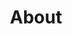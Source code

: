 ---
title: "About"
layout: "about"
draft: false

# who_we_are
# who_we_are:
#   enable: true
#   subtitle: "Who We Are"
#   title: "Hello, We're Andromeda Here for your Help"
#   description: "Your online Health & Fitness companion that offers free assistance on its Facebook Group and provides quality paid guided personal training packages by and through website. We are the first ever, online manifesto in Bangladesh to make place you will select when you think of getting fit"

#   image: "images/about/01.jpg"

# what_we_do
what_we_do:
  enable: true
  subtitle: "Our Techniques"
  title: "How We Do Due Diligence"
  block:
  - title: "Experimental Setting"
    content: "We analyse the experimental setting in which the AI technology was evaluated. This is a critical part of AI due diligence as evaluating a model in an improper setting can yield great performance when in reality little of utility has been learnt by the AI model. At Maat we have selected four key attributes which we investigate: Evaluation Procedure, Statistical Significance, Measured and Unmeasured Confounding. For each facet we have a set of experiments and procedures."

  - title: "AI Model"
    content: "AI is extremely flexible terminology. We delve into the algorithm and determine exactly how good the proposed system is. We assess how state of the art the algorithm is, the degree of innovation contributed by the company (are they a wrapper company?), how their model performs against a simple baseline which Maat will develop internally and the degree of interpretability."
    
  - title: "People"
    content: "As with any company, the people are just as important and often more important than the product that they have created.  The main objective is to assess their level of AI understanding, along with their AI engineering competence. This is achieved through a rigorous  interview process and also conducting our own investigation into their past AI
related achievements (published papers, companies and degrees)."
    
  - title: "Plausibility of Signal"
    content: "It is vital that there is a plausible true signal for the task at hand,as regardless AI will likely find a confounder in the dataset to leverage to yield good results. We check for scientific evidence which demonstrates the presence of a signal and present the referenced findings"
  
  - title: "Code Base"
    content: "A well maintained, efficient and readable code base is critical if AI tech is to provide utility. We evaluate 3 key aspects of the codebase: Integrability, Scalability and Readability."


# # our_mission
# our_mission:
#   enable: true
#   subtitle: "OUR MISSION"
#   title: "Main Vision And Mission Of Our Company"
#   description: "We were freelance designers and developers, constantly finding ourselve deep vague feedback. leaving a notes from the sticky note piece ."

#   image: "images/about/02.jpg"

# # about_video
# about_video:
#   enable: true
#   subtitle: "A Short Video"
#   title: "You Take Care Of The Payments, We Take Care Of The Rest."
#   description: "Protect your design vision and leave nothing up to interpretation with interaction recipes. Quickly share and access all your team members interactions by using libraries, ensuring consistcy throughout the."
#   video_url: "https://www.youtube.com/embed/dyZcRRWiuuw"
#   video_thumbnail: "images/about/video-popup-2.jpg"


# # brands
# brands_carousel:
#   enable: true
#   subtitle: "Our Clients"
#   title: "Trusted by Thousands Companies"
#   section: "/" # brand images comming form _index.md


# our team
our_team:
  enable: true
  # subtitle: "Our Team"
  title: "Our Team"
  description: "We were freelance designers and developers, constantly finding <br> ourselves deep in vague feedback. This made every client and team"
  team:
  - name: "Harry Coppock"
    image: "images/team/harry.jpg"
    designation: "CEO"
  - name: "Harry Coppock"
    image: "images/team/harry.jpg"
    designation: "Product"
  - name: "Harry Coppock"
    image: "images/team/harry.jpg"
    designation: "Engineering"


# # our office
# our_office:
#   enable: true
#   subtitle: "Our Offices"
#   title: "Made with Love Of around the world With Many Offices"
#   description: "We were freelance designers and developers, constantly finding <br> ourselves deep in vague feedback. This made every client and team"
#   office_locations:
#   - city: "NewYork, USA"
#     country_flag: "images/about/flags/us.png"
#     address_line_one: "219 Bald Hill Drive"
#     address_line_two: "Oakland Gardens, NY 11364"
#   - city: "Australia, Perth"
#     country_flag: "images/about/flags/au.png"
#     address_line_one: "Flat 23 80 Anthony Circlet"
#     address_line_two: "Port Guiseppe, TAS 2691"
#   - city: "Berlin, Germany"
#     country_flag: "images/about/flags/germany.png"
#     address_line_one: "Jl Raya Dewi Sartika Ged"
#     address_line_two: "Harapan Masa, Br Germeny"
#   - city: "China, Wohan"
#     country_flag: "images/about/flags/china.png"
#     address_line_one: "1hao Wen Ti Huo Dong"
#     address_line_two: "Zhong Xin 1ceng Jian Xing"

---